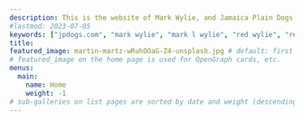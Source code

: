 ```yaml
---
description: This is the website of Mark Wylie, and Jamaica Plain Dogs. Featuring my personal work, and photos I have taken of dogs around Jamaica Plain.
#lastmod: 2023-07-05
keywords: ["jpdogs.com", "mark wylie", "mark l wylie", "red wylie", "redwylie", "jpdogs", "jp dogs", "Jamaica Plain", "Jamaica Plain Dogs", "Jamaica Plain dog photography", "02130", "photography", "pet portraits", "mwylie", "portraits", "portrait photography", "pet photography", "dog photography"]
title: 
featured_image: martin-martz-wRuhOOaG-Z4-unsplash.jpg # default: first image in this directory
# featured_image on the home page is used for OpenGraph cards, etc.
menus:
  main:
    name: Home
    weight: -1
# sub-galleries on list pages are sorted by date and weight (descending)
---
```

